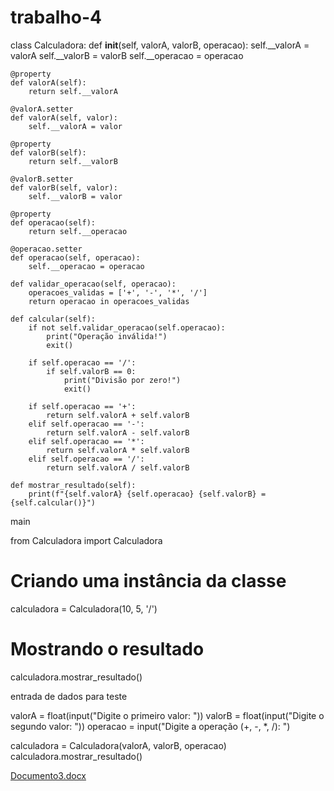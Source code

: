 # trabalho-4

class Calculadora:
    def __init__(self, valorA, valorB, operacao):
        self.__valorA = valorA
        self.__valorB = valorB
        self.__operacao = operacao

    @property
    def valorA(self):
        return self.__valorA
    
    @valorA.setter
    def valorA(self, valor):
        self.__valorA = valor

    @property
    def valorB(self):
        return self.__valorB
    
    @valorB.setter
    def valorB(self, valor):
        self.__valorB = valor

    @property
    def operacao(self):
        return self.__operacao
    
    @operacao.setter
    def operacao(self, operacao):
        self.__operacao = operacao

    def validar_operacao(self, operacao):
        operacoes_validas = ['+', '-', '*', '/']
        return operacao in operacoes_validas

    def calcular(self):
        if not self.validar_operacao(self.operacao):
            print("Operação inválida!")
            exit()
        
        if self.operacao == '/':
            if self.valorB == 0:
                print("Divisão por zero!")
                exit()

        if self.operacao == '+':
            return self.valorA + self.valorB
        elif self.operacao == '-':
            return self.valorA - self.valorB
        elif self.operacao == '*':
            return self.valorA * self.valorB
        elif self.operacao == '/':
            return self.valorA / self.valorB

    def mostrar_resultado(self):
        print(f"{self.valorA} {self.operacao} {self.valorB} = {self.calcular()}")



main

from Calculadora import Calculadora

# Criando uma instância da classe
calculadora = Calculadora(10, 5, '/')

# Mostrando o resultado
calculadora.mostrar_resultado()



entrada de dados para teste

valorA = float(input("Digite o primeiro valor: "))
valorB = float(input("Digite o segundo valor: "))
operacao = input("Digite a operação (+, -, *, /): ")

calculadora = Calculadora(valorA, valorB, operacao)
calculadora.mostrar_resultado()
 
 
 [Documento3.docx](https://github.com/user-attachments/files/16829585/Documento3.docx)

